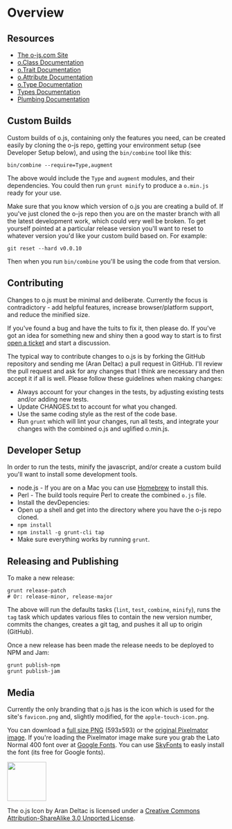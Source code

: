 # Overview

## Resources

- [The o-js.com Site](http://o-js.com)
- [o.Class Documentation](o-Class.md)
- [o.Trait Documentation](o-Trait.md)
- [o.Attribute Documentation](o-Attribute.md)
- [o.Type Documentation](o-Type.md)
- [Types Documentation](Types.md)
- [Plumbing Documentation](Plumbing.md)

## Custom Builds

Custom builds of o.js, containing only the features you need, can be created easily by cloning the o-js repo, getting your environment setup (see Developer Setup below), and using the `bin/combine` tool like this:

    bin/combine --require=Type,augment 

The above would include the `Type` and `augment` modules, and their dependencies.  You could then run `grunt minify` to produce a `o.min.js` ready for your use.

Make sure that you know which version of o.js you are creating a build of.  If you've just cloned the o-js repo then you are on the master branch with all the latest development work, which could very well be broken.  To get yourself pointed at a particular release version you'll want to reset to whatever version you'd like your custom build based on.  For example:

    git reset --hard v0.0.10

Then when you run `bin/combine` you'll be using the code from that version.

## Contributing

Changes to o.js must be minimal and deliberate.  Currently the focus is contradictory - add helpful features, increase browser/platform support, and reduce the minified size.

If you've found a bug and have the tuits to fix it, then please do.  If you've got an idea for something new and shiny then a good way to start is to first [open a ticket](https://github.com/bluefeet/o-js/issues) and start a discussion.

The typical way to contribute changes to o.js is by forking the GitHub repository and sending me (Aran Deltac) a pull request in GitHub.  I'll review the pull request and ask for any changes that I think are necessary and then accept it if all is well.  Please follow these guidelines when making changes:

- Always account for your changes in the tests, by adjusting existing tests and/or adding new tests.
- Update CHANGES.txt to account for what you changed.
- Use the same coding style as the rest of the code base.
- Run `grunt` which will lint your changes, run all tests, and integrate your changes with the combined o.js and uglified o.min.js.

## Developer Setup

In order to run the tests, minify the javascript, and/or create a custom build you'll want to install some development tools.

- node.js - If you are on a Mac you can use [Homebrew](http://brew.sh/) to install this.
- Perl - The build tools require Perl to create the combined `o.js` file.
- Install the devDepencies:
 - Open up a shell and get into the directory where you have the o-js repo cloned.
 - `npm install`
 - `npm install -g grunt-cli tap`
- Make sure everything works by running `grunt`.

## Releasing and Publishing

To make a new release:

    grunt release-patch
    # Or: release-minor, release-major

The above will run the defaults tasks (`lint`, `test`, `combine`, `minify`),
runs the `tag` task which updates various files to contain the new version
number, commits the changes, creates a git tag, and pushes it all up to
origin (GitHub).

Once a new release has been made the release needs to be deployed to NPM
and Jam:

    grunt publish-npm
    grunt publish-jam

## Media

Currently the only branding that o.js has is the icon which is used for the site's `favicon.png` and, slightly modified, for the `apple-touch-icon.png`.

You can download a [full size PNG](http://o-js.com/icon.png) (593x593) or the [original Pixelmator image](http://o-js.com/icon.pxm).  If you're loading the Pixelmator image make sure you grab the Lato Normal 400 font over at [Google Fonts](http://www.google.com/fonts/specimen/Lato).  You can use [SkyFonts](https://skyfonts.com/) to easly install the font (its free for Google fonts).

<img src="http://o-js.com/icon-180x180.png" width="90" height="90">

The <span xmlns:dct="http://purl.org/dc/terms/" href="http://purl.org/dc/dcmitype/StillImage" property="dct:title" rel="dct:type">o.js Icon</span> by <span xmlns:cc="http://creativecommons.org/ns#" property="cc:attributionName">Aran Deltac</span> is licensed under a <a rel="license" href="http://creativecommons.org/licenses/by-sa/3.0/deed.en_US">Creative Commons Attribution-ShareAlike 3.0 Unported License</a>.


